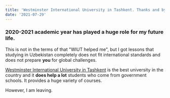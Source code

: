 ```yaml
---
title: 'Westminster International University in Tashkent. Thanks and bye bye!'
date: '2021-07-29'
---
```


### 2020-2021 academic year has played a huge role for my future life.

This is not in the terms of that "WIUT helped me", but I got lessons that studying in Uzbekistan completely does not fit international standards and does not prepare **you** for global challenges.

[Westminster International University in Tashkent](http://wiut.uz) is the best university in the country and it **does help a lot** students who come from government schools. It provides a huge variety of courses.

However, I am leaving.
